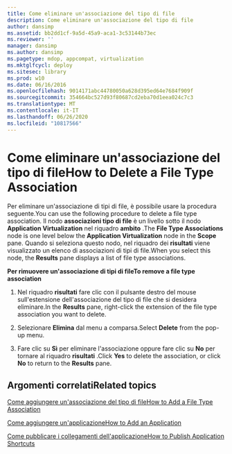 ```yaml
---
title: Come eliminare un'associazione del tipo di file
description: Come eliminare un'associazione del tipo di file
author: dansimp
ms.assetid: bb2dd1cf-9a5d-45a9-aca1-3c53144b73ec
ms.reviewer: ''
manager: dansimp
ms.author: dansimp
ms.pagetype: mdop, appcompat, virtualization
ms.mktglfcycl: deploy
ms.sitesec: library
ms.prod: w10
ms.date: 06/16/2016
ms.openlocfilehash: 9014171abc44780050a628d395ed64e7684f909f
ms.sourcegitcommit: 354664bc527d93f80687cd2eba70d1eea024c7c3
ms.translationtype: MT
ms.contentlocale: it-IT
ms.lasthandoff: 06/26/2020
ms.locfileid: "10817566"
---
```

# <span data-ttu-id="8a610-103">Come eliminare un'associazione del tipo di file</span><span class="sxs-lookup"><span data-stu-id="8a610-103">How to Delete a File Type Association</span></span>


<span data-ttu-id="8a610-104">Per eliminare un'associazione di tipi di file, è possibile usare la procedura seguente.</span><span class="sxs-lookup"><span data-stu-id="8a610-104">You can use the following procedure to delete a file type association.</span></span> <span data-ttu-id="8a610-105">Il nodo **associazioni tipo di file** è un livello sotto il nodo **Application Virtualization** nel riquadro **ambito** .</span><span class="sxs-lookup"><span data-stu-id="8a610-105">The **File Type Associations** node is one level below the **Application Virtualization** node in the **Scope** pane.</span></span> <span data-ttu-id="8a610-106">Quando si seleziona questo nodo, nel riquadro dei **risultati** viene visualizzato un elenco di associazioni di tipi di file.</span><span class="sxs-lookup"><span data-stu-id="8a610-106">When you select this node, the **Results** pane displays a list of file type associations.</span></span>

**<span data-ttu-id="8a610-107">Per rimuovere un'associazione di tipi di file</span><span class="sxs-lookup"><span data-stu-id="8a610-107">To remove a file type association</span></span>**

1.  <span data-ttu-id="8a610-108">Nel riquadro **risultati** fare clic con il pulsante destro del mouse sull'estensione dell'associazione del tipo di file che si desidera eliminare.</span><span class="sxs-lookup"><span data-stu-id="8a610-108">In the **Results** pane, right-click the extension of the file type association you want to delete.</span></span>

2.  <span data-ttu-id="8a610-109">Selezionare **Elimina** dal menu a comparsa.</span><span class="sxs-lookup"><span data-stu-id="8a610-109">Select **Delete** from the pop-up menu.</span></span>

3.  <span data-ttu-id="8a610-110">Fare clic su **Sì** per eliminare l'associazione oppure fare clic su **No** per tornare al riquadro **risultati** .</span><span class="sxs-lookup"><span data-stu-id="8a610-110">Click **Yes** to delete the association, or click **No** to return to the **Results** pane.</span></span>

## <span data-ttu-id="8a610-111">Argomenti correlati</span><span class="sxs-lookup"><span data-stu-id="8a610-111">Related topics</span></span>


[<span data-ttu-id="8a610-112">Come aggiungere un'associazione del tipo di file</span><span class="sxs-lookup"><span data-stu-id="8a610-112">How to Add a File Type Association</span></span>](how-to-add-a-file-type-association.md)

[<span data-ttu-id="8a610-113">Come aggiungere un'applicazione</span><span class="sxs-lookup"><span data-stu-id="8a610-113">How to Add an Application</span></span>](how-to-add-an-application.md)

[<span data-ttu-id="8a610-114">Come pubblicare i collegamenti dell'applicazione</span><span class="sxs-lookup"><span data-stu-id="8a610-114">How to Publish Application Shortcuts</span></span>](how-to-publish-application-shortcuts.md)

 

 





